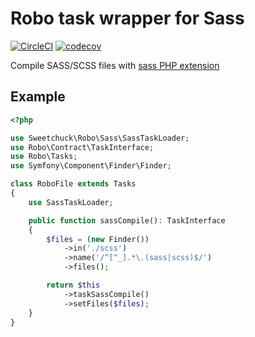 # Robo task wrapper for Sass

[![CircleCI](https://circleci.com/gh/Sweetchuck/robo-sass/tree/1.x.svg?style=svg)](https://circleci.com/gh/Sweetchuck/robo-sass/?branch=1.x)
[![codecov](https://codecov.io/gh/Sweetchuck/robo-sass/branch/1.x/graph/badge.svg?token=HSF16OGPyr)](https://app.codecov.io/gh/Sweetchuck/robo-sass/branch/1.x)

Compile SASS/SCSS files with [sass PHP extension](https://github.com/jamierumbelow/sassphp)


## Example

```php
<?php

use Sweetchuck\Robo\Sass\SassTaskLoader;
use Robo\Contract\TaskInterface;
use Robo\Tasks;
use Symfony\Component\Finder\Finder;

class RoboFile extends Tasks
{
    use SassTaskLoader;

    public function sassCompile(): TaskInterface
    {
        $files = (new Finder())
            ->in('./scss')
            ->name('/^[^_].*\.(sass|scss)$/')
            ->files();

        return $this
            ->taskSassCompile()
            ->setFiles($files);
    }
}
```
